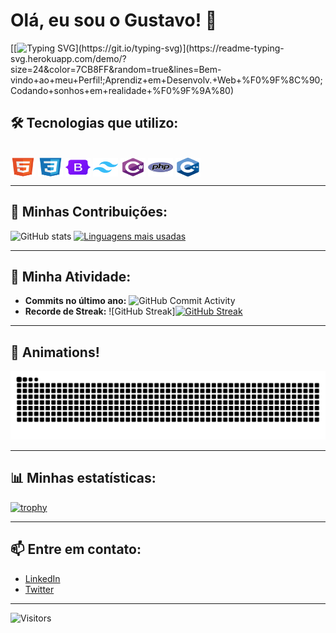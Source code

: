 # Olá, eu sou o Gustavo! 🐍

[[![Typing SVG](https://readme-typing-svg.herokuapp.com?font=Fira+Code&size=24&pause=1000&color=FF5733&center=true&vCenter=true&width=435&lines=Bem-vindo+ao+meu+perfil!;Desenvolvedor+de+software+fullstack!)](https://git.io/typing-svg)](https://readme-typing-svg.herokuapp.com/demo/?size=24&color=7CB8FF&random=true&lines=Bem-vindo+ao+meu+Perfil!;Aprendiz+em+Desenvolv.+Web+%F0%9F%8C%90;Codando+sonhos+em+realidade+%F0%9F%9A%80)

## 🛠️ Tecnologias que utilizo:

<div style="display: inline_block"><br>
  <img align="center" alt="HTML5" height="30" width="40" src="https://raw.githubusercontent.com/devicons/devicon/master/icons/html5/html5-original.svg">
  <img align="center" alt="CSS3" height="30" width="40" src="https://raw.githubusercontent.com/devicons/devicon/master/icons/css3/css3-original.svg">
  <img align="center" alt="Bootstrap" height="30" width="40" src="https://raw.githubusercontent.com/devicons/devicon/master/icons/bootstrap/bootstrap-original.svg">
  <img align="center" alt="Tailwind" height="30" width="40" src="https://raw.githubusercontent.com/devicons/devicon/master/icons/tailwindcss/tailwindcss-original.svg">
  <img align="center" alt="CSharp" height="30" width="40" src="https://raw.githubusercontent.com/devicons/devicon/master/icons/csharp/csharp-original.svg">
  <img align="center" alt="PHP" height="30" width="40" src="https://raw.githubusercontent.com/devicons/devicon/master/icons/php/php-original.svg">
  <img align="center" alt="CPlusPlus" height="30" width="40" src="https://raw.githubusercontent.com/devicons/devicon/master/icons/cplusplus/cplusplus-original.svg">
</div>

---

## 🌟 Minhas Contribuições:

![GitHub stats](https://github-readme-stats.vercel.app/api?username=fakersl&show_icons=true&theme=dracula)
[![Linguagens mais usadas](https://github-readme-stats.vercel.app/api/top-langs/?username=fakersl&layout=compact&theme=dracula)](https://github.com/anuraghazra/github-readme-stats)

---

## 🚀 Minha Atividade:

- **Commits no último ano:** ![GitHub Commit Activity](https://github-readme-streak-stats.herokuapp.com/?user=fakersl&theme=dracula)
- **Recorde de Streak:** ![GitHub Streak][![GitHub Streak](https://github-readme-streak-stats.herokuapp.com?user=fakersl&theme=dark&locale=pt_BR)](https://git.io/streak-stats)
  
---

## 🐍 Animations!

![Snake animation](https://github.com/fakersl/fakersl/blob/output/github-contribution-grid-snake.svg)

---

## 📊 Minhas estatísticas:

[![trophy](https://github-profile-trophy.vercel.app/?username=fakersl&theme=dracula&margin-w=15)](https://github.com/ryo-ma/github-profile-trophy)

---

## 📫 Entre em contato:

- [LinkedIn](https://linkedin.com/in/seuperfil)
- [Twitter](https://twitter.com/seuperfil)

---

![Visitors](https://visitor-badge.laobi.icu/badge?page_id=fakersl.fakersl)
